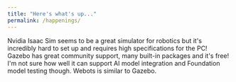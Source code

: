 ```yaml
---
title: "Here's what's up..."
permalink: /happenings/
---
```



Nvidia Isaac Sim seems to be a great simulator for robotics but it's incredibly hard to set up and requires high specifications for the PC! Gazebo has great community support, many built-in packages and it's free! I'm not sure how well it can support AI model integration and Foundation model testing though. Webots is similar to Gazebo. 